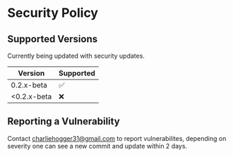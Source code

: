 # Security Policy

## Supported Versions

Currently being updated with security updates.

| Version | Supported          |
| ------- | ------------------ |
| 0.2.x-beta   | :white_check_mark: |
| <0.2.x-beta | :x: |

## Reporting a Vulnerability

Contact charliehogger31@gmail.com to report vulnerabilites, depending on severity one can see a new commit and update within 2 days.
